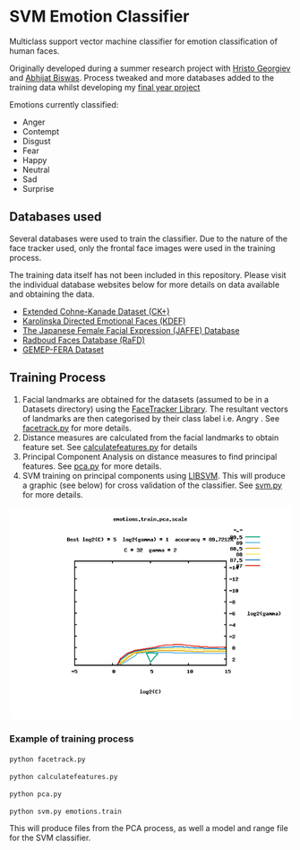 # SVM Emotion Classifier 
Multiclass support vector machine classifier for emotion classification of human faces. 

Originally developed during a summer research project with [Hristo Georgiev](https://github.com/hristogg1) and [Abhijat Biswas](https://github.com/ajdroid). Process tweaked and more databases added to the training data whilst developing my [final year project](https://github.com/mrhysjones/emotive-web) 

Emotions currently classified:
- Anger 
- Contempt
- Disgust
- Fear
- Happy
- Neutral
- Sad
- Surprise

## Databases used
Several databases were used to train the classifier. Due to the nature of the face tracker used, only the frontal face images were used in the training process. 

The training data itself has not been included in this repository. Please visit the individual database websites below for more details on data available and obtaining the data.

- [Extended Cohne-Kanade Dataset (CK+)](http://www.pitt.edu/~emotion/ck-spread.htm)
- [Karolinska Directed Emotional Faces (KDEF)](http://www.emotionlab.se/resources/kdef)
- [The Japanese Female Facial Expression (JAFFE) Database](http://www.kasrl.org/jaffe.html)
- [Radboud Faces Database (RaFD)](http://www.socsci.ru.nl:8180/RaFD2/RaFD?p=main)
- [GEMEP-FERA Dataset](http://sspnet.eu/2011/05/gemep-fera/)


## Training Process
1. Facial landmarks are obtained for the datasets (assumed to be in a Datasets directory) using the [FaceTracker Library](https://github.com/kylemcdonald/FaceTracker). The resultant vectors of landmarks are then categorised by their class label i.e. Angry . See [facetrack.py](facetrack.py) for more details. 
2. Distance measures are calculated from the facial landmarks to obtain feature set. See [calculatefeatures.py](calculatefeatures.py) for details
3. Principal Component Analysis on distance measures to find principal features. See [pca.py](pca.py) for more details. 
4. SVM training on principal components using [LIBSVM](https://www.csie.ntu.edu.tw/~cjlin/libsvm/). This will produce a graphic (see below) for cross validation of the classifier. See [svm.py](svm.py) for more details.

![Cross Validation Plot](emotions.train.pca.scale.png)

### Example of training process
<p><code>python facetrack.py</code></p>
<p><code>python calculatefeatures.py</code></p>
<p><code>python pca.py</code></p>
<p><code>python svm.py emotions.train</code></p>

This will produce files from the PCA process, as well a model and range file for the SVM classifier. 
